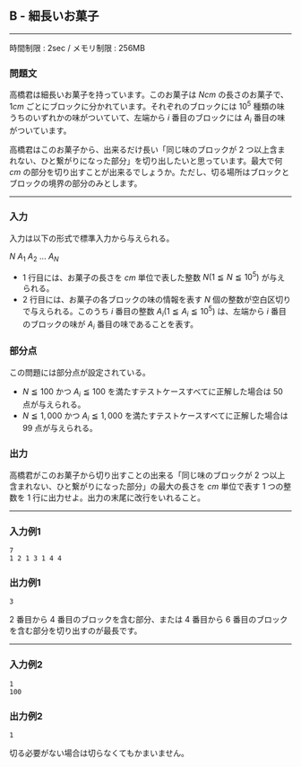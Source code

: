 ## B - 細長いお菓子

----------

時間制限 : 2sec / メモリ制限 : 256MB

### 問題文

高橋君は細長いお菓子を持っています。このお菓子は $N cm$ の長さのお菓子で、 $1 cm$ ごとにブロックに分かれています。それぞれのブロックには $10^5$ 種類の味うちのいずれかの味がついていて、左端から $i$ 番目のブロックには $A_i$ 番目の味がついています。

高橋君はこのお菓子から、出来るだけ長い「同じ味のブロックが $2$ つ以上含まれない、ひと繋がりになった部分」を切り出したいと思っています。最大で何 $cm$ の部分を切り出すことが出来るでしょうか。ただし、切る場所はブロックとブロックの境界の部分のみとします。

----------

### 入力

入力は以下の形式で標準入力から与えられる。

>
$N$
$A_1$ $A_2$ ... $A_N$


* $1$ 行目には、お菓子の長さを $cm$ 単位で表した整数 $N (1 ≦ N ≦ 10^5)$ が与えられる。
* $2$ 行目には、お菓子の各ブロックの味の情報を表す $N$ 個の整数が空白区切りで与えられる。このうち $i$ 番目の整数 $A_i (1 ≦ A_i ≦ 10^5)$ は、左端から $i$ 番目のブロックの味が $A_i$ 番目の味であることを表す。
### 部分点

この問題には部分点が設定されている。

* $N ≦ 100$ かつ $A_i ≦ 100$ を満たすテストケースすべてに正解した場合は $50$ 点が与えられる。
* $N ≦ 1,000$ かつ $A_i ≦ 1,000$ を満たすテストケースすべてに正解した場合は $99$ 点が与えられる。
### 出力

高橋君がこのお菓子から切り出すことの出来る「同じ味のブロックが $2$ つ以上含まれない、ひと繋がりになった部分」の最大の長さを $cm$ 単位で表す $1$ つの整数を $1$ 行に出力せよ。出力の末尾に改行をいれること。

----------

### 入力例1

```
7
1 2 1 3 1 4 4
```

### 出力例1

```
3
```

$2$ 番目から $4$ 番目のブロックを含む部分、または $4$ 番目から $6$ 番目のブロックを含む部分を切り出すのが最長です。

----------

### 入力例2

```
1
100
```

### 出力例2

```
1
```

切る必要がない場合は切らなくてもかまいません。

